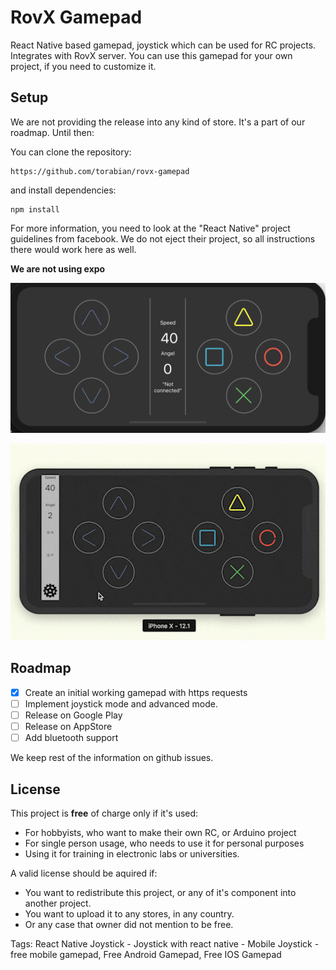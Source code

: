 # RovX Gamepad

React Native based gamepad, joystick which can be used for RC projects. Integrates with RovX server. You can use this gamepad for your own project, if you need to customize it.


## Setup
We are not providing the release into any kind of store. It's a part of our roadmap. Until then:

You can clone the repository:

```
https://github.com/torabian/rovx-gamepad
```

and install dependencies:

```
npm install
```

For more information, you need to look at the "React Native" project guidelines from facebook. We do not eject their project, so all instructions there would work here as well.

**We are not using expo**

![Screen](screenshot.png)


![Screen](demo.gif)


## Roadmap

- [x] Create an initial working gamepad with https requests
- [ ] Implement joystick mode and advanced mode.
- [ ] Release on Google Play
- [ ] Release on AppStore
- [ ] Add bluetooth support

We keep rest of the information on github issues.

## License

This project is **free** of charge only if it's used:
  * For hobbyists, who want to make their own RC, or Arduino project
  * For single person usage, who needs to use it for personal purposes
  * Using it for training in electronic labs or universities.

A valid license should be aquired if:
  * You want to redistribute this project, or any of it's component into another project.
  * You want to upload it to any stores, in any country.
  * Or any case that owner did not mention to be free.

Tags:
React Native Joystick - Joystick with react native - Mobile Joystick - free mobile gamepad, Free Android Gamepad, Free IOS Gamepad